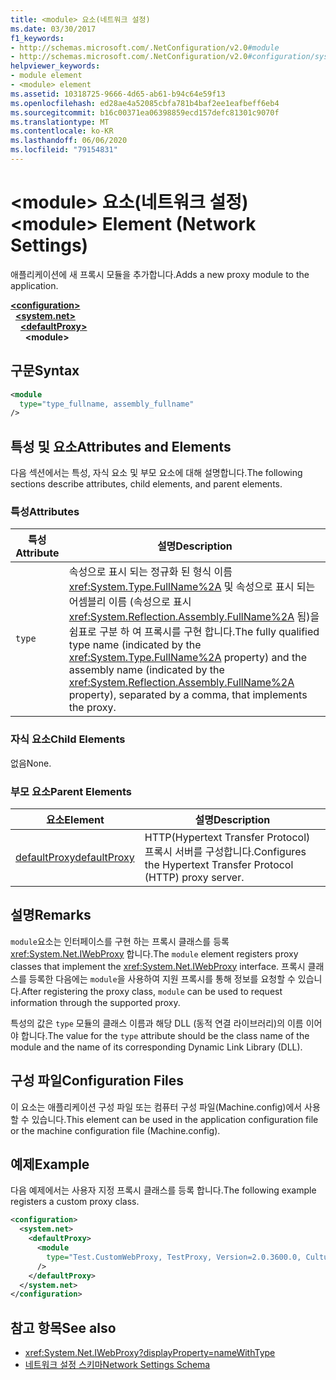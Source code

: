 ```yaml
---
title: <module> 요소(네트워크 설정)
ms.date: 03/30/2017
f1_keywords:
- http://schemas.microsoft.com/.NetConfiguration/v2.0#module
- http://schemas.microsoft.com/.NetConfiguration/v2.0#configuration/system.net/defaultProxy/module
helpviewer_keywords:
- module element
- <module> element
ms.assetid: 10318725-9666-4d65-ab61-b94c64e59f13
ms.openlocfilehash: ed28ae4a52085cbfa781b4baf2ee1eafbeff6eb4
ms.sourcegitcommit: b16c00371ea06398859ecd157defc81301c9070f
ms.translationtype: MT
ms.contentlocale: ko-KR
ms.lasthandoff: 06/06/2020
ms.locfileid: "79154831"
---
```

# <a name="module-element-network-settings"></a><span data-ttu-id="c6926-102">\<module> 요소(네트워크 설정)</span><span class="sxs-lookup"><span data-stu-id="c6926-102">\<module> Element (Network Settings)</span></span>
<span data-ttu-id="c6926-103">애플리케이션에 새 프록시 모듈을 추가합니다.</span><span class="sxs-lookup"><span data-stu-id="c6926-103">Adds a new proxy module to the application.</span></span>  

[**\<configuration>**](../configuration-element.md)\
&nbsp;&nbsp;[**\<system.net>**](system-net-element-network-settings.md)\
&nbsp;&nbsp;&nbsp;&nbsp;[**\<defaultProxy>**](defaultproxy-element-network-settings.md)\
&nbsp;&nbsp;&nbsp;&nbsp;&nbsp;&nbsp;**\<module>**

## <a name="syntax"></a><span data-ttu-id="c6926-104">구문</span><span class="sxs-lookup"><span data-stu-id="c6926-104">Syntax</span></span>  
  
```xml  
<module
  type="type_fullname, assembly_fullname"
/>  
```  
  
## <a name="attributes-and-elements"></a><span data-ttu-id="c6926-105">특성 및 요소</span><span class="sxs-lookup"><span data-stu-id="c6926-105">Attributes and Elements</span></span>  
 <span data-ttu-id="c6926-106">다음 섹션에서는 특성, 자식 요소 및 부모 요소에 대해 설명합니다.</span><span class="sxs-lookup"><span data-stu-id="c6926-106">The following sections describe attributes, child elements, and parent elements.</span></span>  
  
### <a name="attributes"></a><span data-ttu-id="c6926-107">특성</span><span class="sxs-lookup"><span data-stu-id="c6926-107">Attributes</span></span>  
  
|<span data-ttu-id="c6926-108">**특성**</span><span class="sxs-lookup"><span data-stu-id="c6926-108">**Attribute**</span></span>|<span data-ttu-id="c6926-109">**설명**</span><span class="sxs-lookup"><span data-stu-id="c6926-109">**Description**</span></span>|  
|-------------------|---------------------|  
|`type`|<span data-ttu-id="c6926-110">속성으로 표시 되는 정규화 된 형식 이름 <xref:System.Type.FullName%2A> 및 속성으로 표시 되는 어셈블리 이름 (속성으로 표시 <xref:System.Reflection.Assembly.FullName%2A> 됨)을 쉼표로 구분 하 여 프록시를 구현 합니다.</span><span class="sxs-lookup"><span data-stu-id="c6926-110">The fully qualified type name (indicated by the <xref:System.Type.FullName%2A> property) and the assembly name (indicated by the <xref:System.Reflection.Assembly.FullName%2A> property), separated by a comma, that implements the proxy.</span></span>|  
  
### <a name="child-elements"></a><span data-ttu-id="c6926-111">자식 요소</span><span class="sxs-lookup"><span data-stu-id="c6926-111">Child Elements</span></span>  
 <span data-ttu-id="c6926-112">없음</span><span class="sxs-lookup"><span data-stu-id="c6926-112">None.</span></span>  
  
### <a name="parent-elements"></a><span data-ttu-id="c6926-113">부모 요소</span><span class="sxs-lookup"><span data-stu-id="c6926-113">Parent Elements</span></span>  
  
|<span data-ttu-id="c6926-114">**요소**</span><span class="sxs-lookup"><span data-stu-id="c6926-114">**Element**</span></span>|<span data-ttu-id="c6926-115">**설명**</span><span class="sxs-lookup"><span data-stu-id="c6926-115">**Description**</span></span>|  
|-----------------|---------------------|  
|[<span data-ttu-id="c6926-116">defaultProxy</span><span class="sxs-lookup"><span data-stu-id="c6926-116">defaultProxy</span></span>](defaultproxy-element-network-settings.md)|<span data-ttu-id="c6926-117">HTTP(Hypertext Transfer Protocol) 프록시 서버를 구성합니다.</span><span class="sxs-lookup"><span data-stu-id="c6926-117">Configures the Hypertext Transfer Protocol (HTTP) proxy server.</span></span>|  
  
## <a name="remarks"></a><span data-ttu-id="c6926-118">설명</span><span class="sxs-lookup"><span data-stu-id="c6926-118">Remarks</span></span>  
 <span data-ttu-id="c6926-119">`module`요소는 인터페이스를 구현 하는 프록시 클래스를 등록 <xref:System.Net.IWebProxy> 합니다.</span><span class="sxs-lookup"><span data-stu-id="c6926-119">The `module` element registers proxy classes that implement the <xref:System.Net.IWebProxy> interface.</span></span> <span data-ttu-id="c6926-120">프록시 클래스를 등록한 다음에는 `module`을 사용하여 지원 프록시를 통해 정보를 요청할 수 있습니다.</span><span class="sxs-lookup"><span data-stu-id="c6926-120">After registering the proxy class, `module` can be used to request information through the supported proxy.</span></span>  
  
 <span data-ttu-id="c6926-121">특성의 값은 `type` 모듈의 클래스 이름과 해당 DLL (동적 연결 라이브러리)의 이름 이어야 합니다.</span><span class="sxs-lookup"><span data-stu-id="c6926-121">The value for the `type` attribute should be the class name of the module and the name of its corresponding Dynamic Link Library (DLL).</span></span>  
  
## <a name="configuration-files"></a><span data-ttu-id="c6926-122">구성 파일</span><span class="sxs-lookup"><span data-stu-id="c6926-122">Configuration Files</span></span>  
 <span data-ttu-id="c6926-123">이 요소는 애플리케이션 구성 파일 또는 컴퓨터 구성 파일(Machine.config)에서 사용할 수 있습니다.</span><span class="sxs-lookup"><span data-stu-id="c6926-123">This element can be used in the application configuration file or the machine configuration file (Machine.config).</span></span>  
  
## <a name="example"></a><span data-ttu-id="c6926-124">예제</span><span class="sxs-lookup"><span data-stu-id="c6926-124">Example</span></span>  
 <span data-ttu-id="c6926-125">다음 예제에서는 사용자 지정 프록시 클래스를 등록 합니다.</span><span class="sxs-lookup"><span data-stu-id="c6926-125">The following example registers a custom proxy class.</span></span>  
  
```xml  
<configuration>  
  <system.net>  
    <defaultProxy>  
      <module  
        type="Test.CustomWebProxy, TestProxy, Version=2.0.3600.0, Culture=neutral, PublicKeyToken=b23a5c561934e385"  
      />  
    </defaultProxy>  
  </system.net>  
</configuration>  
```  
  
## <a name="see-also"></a><span data-ttu-id="c6926-126">참고 항목</span><span class="sxs-lookup"><span data-stu-id="c6926-126">See also</span></span>

- <xref:System.Net.IWebProxy?displayProperty=nameWithType>
- [<span data-ttu-id="c6926-127">네트워크 설정 스키마</span><span class="sxs-lookup"><span data-stu-id="c6926-127">Network Settings Schema</span></span>](index.md)
